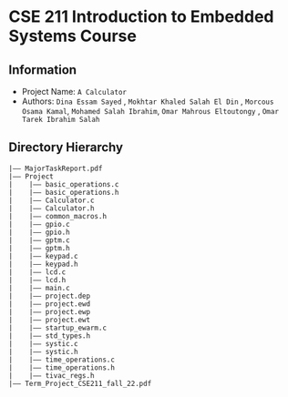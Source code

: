 CSE 211 Introduction to Embedded Systems Course
===

##  Information
- Project Name:  `A Calculator`
- Authors:  `Dina Essam Sayed` , `Mokhtar Khaled Salah El Din` , `Morcous Osama Kamal`, `Mohamed Salah Ibrahim`, `Omar Mahrous Eltoutongy` , `Omar Tarek Ibrahim Salah`

## Directory Hierarchy
```
|—— MajorTaskReport.pdf
|—— Project
|    |—— basic_operations.c
|    |—— basic_operations.h
|    |—— Calculator.c
|    |—— Calculator.h
|    |—— common_macros.h
|    |—— gpio.c
|    |—— gpio.h
|    |—— gptm.c
|    |—— gptm.h
|    |—— keypad.c
|    |—— keypad.h
|    |—— lcd.c
|    |—— lcd.h
|    |—— main.c
|    |—— project.dep
|    |—— project.ewd
|    |—— project.ewp
|    |—— project.ewt
|    |—— startup_ewarm.c
|    |—— std_types.h
|    |—— systic.c
|    |—— systic.h
|    |—— time_operations.c
|    |—— time_operations.h
|    |—— tivac_regs.h
|—— Term_Project_CSE211_fall_22.pdf
```
